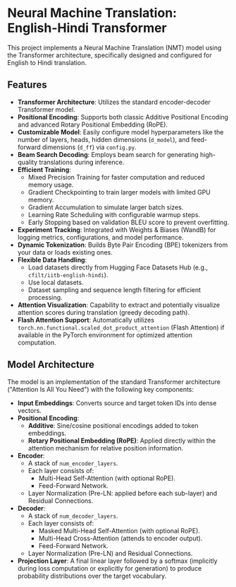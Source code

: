 # Neural Machine Translation: English-Hindi Transformer

This project implements a Neural Machine Translation (NMT) model using the Transformer architecture, specifically designed and configured for English to Hindi translation. 

## Features

-   **Transformer Architecture**: Utilizes the standard encoder-decoder Transformer model.
-   **Positional Encoding**: Supports both classic Additive Positional Encoding and advanced Rotary Positional Embedding (RoPE).
-   **Customizable Model**: Easily configure model hyperparameters like the number of layers, heads, hidden dimensions (`d_model`), and feed-forward dimensions (`d_ff`) via `config.py`.
-   **Beam Search Decoding**: Employs beam search for generating high-quality translations during inference.
-   **Efficient Training**:
    -   Mixed Precision Training for faster computation and reduced memory usage.
    -   Gradient Checkpointing to train larger models with limited GPU memory.
    -   Gradient Accumulation to simulate larger batch sizes.
    -   Learning Rate Scheduling with configurable warmup steps.
    -   Early Stopping based on validation BLEU score to prevent overfitting.
-   **Experiment Tracking**: Integrated with Weights & Biases (WandB) for logging metrics, configurations, and model performance.
-   **Dynamic Tokenization**: Builds Byte Pair Encoding (BPE) tokenizers from your data or loads existing ones.
-   **Flexible Data Handling**:
    -   Load datasets directly from Hugging Face Datasets Hub (e.g., `cfilt/iitb-english-hindi`).
    -   Use local datasets.
    -   Dataset sampling and sequence length filtering for efficient processing.
-   **Attention Visualization**: Capability to extract and potentially visualize attention scores during translation (greedy decoding path).
-   **Flash Attention Support**: Automatically utilizes `torch.nn.functional.scaled_dot_product_attention` (Flash Attention) if available in the PyTorch environment for optimized attention computation.




## Model Architecture

The model is an implementation of the standard Transformer architecture ("Attention Is All You Need") with the following key components:

-   **Input Embeddings**: Converts source and target token IDs into dense vectors.
-   **Positional Encoding**:
    -   **Additive**: Sine/cosine positional encodings added to token embeddings.
    -   **Rotary Positional Embedding (RoPE)**: Applied directly within the attention mechanism for relative position information.
-   **Encoder**:
    -   A stack of `num_encoder_layers`.
    -   Each layer consists of:
        -   Multi-Head Self-Attention (with optional RoPE).
        -   Feed-Forward Network.
    -   Layer Normalization (Pre-LN: applied before each sub-layer) and Residual Connections.
-   **Decoder**:
    -   A stack of `num_decoder_layers`.
    -   Each layer consists of:
        -   Masked Multi-Head Self-Attention (with optional RoPE).
        -   Multi-Head Cross-Attention (attends to encoder output).
        -   Feed-Forward Network.
    -   Layer Normalization (Pre-LN) and Residual Connections.
-   **Projection Layer**: A final linear layer followed by a softmax (implicitly during loss computation or explicitly for generation) to produce probability distributions over the target vocabulary.


